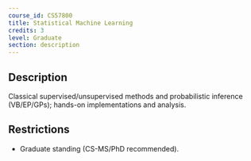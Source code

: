 ```yaml
---
course_id: CS57800
title: Statistical Machine Learning
credits: 3
level: Graduate
section: description
---
```


## Description
Classical supervised/unsupervised methods and probabilistic inference (VB/EP/GPs); hands-on implementations and analysis.

## Restrictions
- Graduate standing (CS-MS/PhD recommended).
